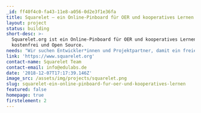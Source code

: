 ```yaml
---
_id: ff40f4c0-fa43-11e8-a056-0d2e3f1e36fa
title: Squarelet – ein Online-Pinboard für OER und kooperatives Lernen
layout: project
status: building
short-desc: >-
  Squarelet.org ist ein Online-Pinboard für OER und kooperatives Lernen,
  kostenfrei und Open Source.
needs: "Wir suchen Entwickler*innen und Projektpartner, damit ein freier Zugang zu Wissen mit selbstgesteuertem und kooperativem Lernen überall möglich ist. \r\n\r\nBis Ende 2018 konzentrieren wir uns auf die Entwicklung eines Prototypen für Desktopgeräte mit einfacher Live-Synchronisation und einem zugänglichen Design (vuetifyJS)."
link: 'https://www.squarelet.org'
contact-name: Squarelet Team
contact-email: info@edulabs.de
date: '2018-12-07T17:17:39.146Z'
image_src: /assets/img/projects/squarelet.png
slug: squarelet-ein-online-pinboard-fur-oer-und-kooperatives-lernen
featured: false
homepage: true
firstelement: 2
---
```


